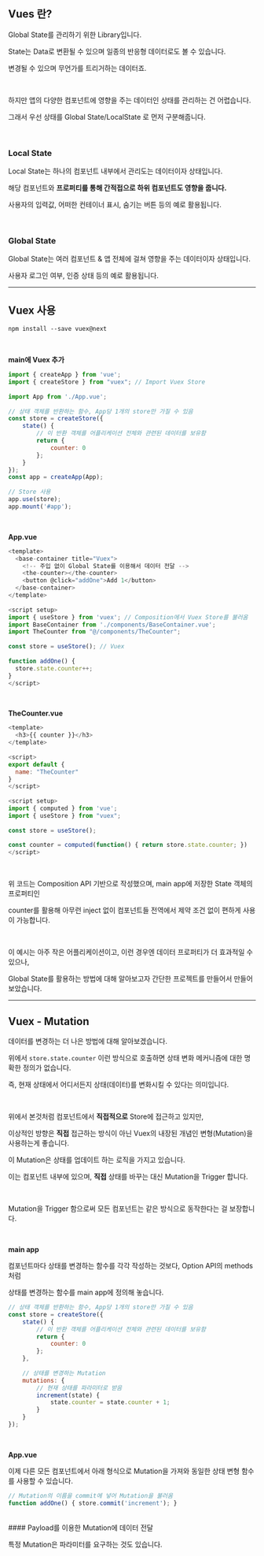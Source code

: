 ## Vues 란?

Global State를 관리하기 위한 Library입니다.

State는 Data로 변환될 수 있으며 일종의 반응형 데이터로도 볼 수 있습니다.

변경될 수 있으며 무언가를 트리거하는 데이터죠.

<br>

하지만 앱의 다양한 컴포넌트에 영향을 주는 데이터인 상태를 관리하는 건 어렵습니다.

그래서 우선 상태를 Global State/LocalState 로 먼저 구분해줍니다.

<br>

### Local State

Local State는 하나의 컴포넌트 내부에서 관리도는 데이터이자 상태입니다.

해당 컴포넌트와 **프로퍼티를 통해 간적접으로 하위 컴포넌트도 영향을 줍니다.**

사용자의 입력값, 어떠한 컨테이너 표시, 숨기는 버튼 등의 예로 활용됩니다.

<br>

### Global State

Global State는 여러 컴포넌트 & 앱 전체에 걸쳐 영향을 주는 데이터이자 상태입니다.

사용자 로그인 여부, 인증 상태 등의 예로 활용됩니다.

---

## Vuex 사용

```
npm install --save vuex@next
```

<br>

**main에 Vuex 추가**

```js
import { createApp } from 'vue';  
import { createStore } from "vuex"; // Import Vuex Store  
  
import App from './App.vue';  
  
// 상태 객체를 반환하는 함수, App당 1개의 store만 가질 수 있음  
const store = createStore({  
    state() {  
        // 이 반환 객체를 어플리케이션 전체와 관련된 데이터를 보유함  
        return {  
            counter: 0  
        };  
    }  
});  
const app = createApp(App);  
  
// Store 사용  
app.use(store);  
app.mount('#app');
```

<br>

**App.vue**

```js
<template>  
  <base-container title="Vuex">  
    <!-- 주입 없이 Global State를 이용해서 데이터 전달 -->  
    <the-counter></the-counter>  
    <button @click="addOne">Add 1</button>  
  </base-container>  
</template>  
  
<script setup>  
import { useStore } from 'vuex'; // Composition에서 Vuex Store를 불러옴  
import BaseContainer from './components/BaseContainer.vue';  
import TheCounter from "@/components/TheCounter";  
  
const store = useStore(); // Vuex  
  
function addOne() {  
  store.state.counter++;  
}  
</script>
```

<br>

**TheCounter.vue**

```js
<template>  
  <h3>{{ counter }}</h3>  
</template>  
  
<script>  
export default {  
  name: "TheCounter"  
}  
</script>  
  
<script setup>  
import { computed } from 'vue';  
import { useStore } from "vuex";  
  
const store = useStore();  
  
const counter = computed(function() { return store.state.counter; })  
</script>
```

<br>

위 코드는 Composition API 기반으로 작성했으며, main app에 저장한 State 객체의 프로퍼티인

counter를 활용해 아무런 inject 없이 컴포넌트들 전역에서 제약 조건 없이 편하게 사용이 가능합니다.

<br>

이 예시는 아주 작은 어플리케이션이고, 이런 경우엔 데이터 프로퍼티가 더 효과적일 수 있으나,

Global State를 활용하는 방법에 대해 알아보고자 간단한 프로젝트를 만들어서 만들어 보았습니다.

---

## Vuex - Mutation

데이터를 변경하는 더 나은 방법에 대해 알아보겠습니다.

위에서 `store.state.counter` 이런 방식으로 호출하면 상태 변화 메커니즘에 대한 명확한 정의가 없습니다.

즉, 현재 상태에서 어디서든지 상태(데이터)를 변화시킬 수 있다는 의미입니다.

<br>

위에서 본것처럼 컴포넌트에서 **직접적으로** Store에 접근하고 있지만,

이상적인 방향은 **직접** 접근하는 방식이 아닌 Vuex의 내장된 개념인 변형(Mutation)을 사용하는게 좋습니다.

이 Mutation은 상태를 업데이트 하는 로직을 가지고 있습니다.

이는 컴포넌트 내부에 있으며, **직접** 상태를 바꾸는 대신 Mutation을 Trigger 합니다.

<br>

Mutation을 Trigger 함으로써 모든 컴포넌트는 같은 방식으로 동작한다는 걸 보장합니다.

<br>

**main app**

컴포넌트마다 상태를 변경하는 함수를 각각 작성하는 것보다,  Option API의 methods 처럼

상태를 변경하는 함수를 main app에 정의해 놓습니다.

```js
// 상태 객체를 반환하는 함수, App당 1개의 store만 가질 수 있음  
const store = createStore({  
    state() {  
        // 이 반환 객체를 어플리케이션 전체와 관련된 데이터를 보유함  
        return {  
            counter: 0  
        };  
    },  
  
    // 상태를 변경하는 Mutation    
    mutations: {  
        // 현재 상태를 파라미터로 받음  
        increment(state) {  
            state.counter = state.counter + 1;  
        }  
    }  
});
```

<br>

**App.vue**

이제 다른 모든 컴포넌트에서 아래 형식으로 Mutation을 가져와 동일한 상태 변형 함수를 사용할 수 있습니다.

```js
// Mutation의 이름을 commit에 넣어 Mutation을 불러옴
function addOne() { store.commit('increment'); }
```

<br>
#### Payload를 이용한 Mutation에 데이터 전달

특정 Mutation은 파라미터를 요구하는 것도 있습니다.